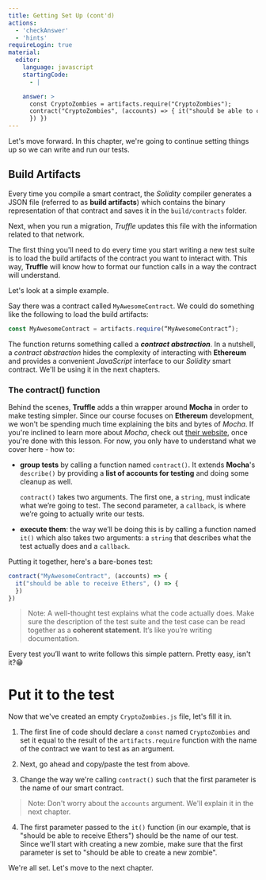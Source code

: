 ```yaml
---
title: Getting Set Up (cont'd)
actions:
  - 'checkAnswer'
  - 'hints'
requireLogin: true
material:
  editor:
    language: javascript
    startingCode:
      - |

    answer: >
      const CryptoZombies = artifacts.require("CryptoZombies");
      contract("CryptoZombies", (accounts) => { it("should be able to create a new zombie", () => {
      }) })
---
```


Let's move forward. In this chapter, we're going to continue setting things up so we can write and run our tests.

## Build Artifacts

Every time you compile a smart contract, the _Solidity_ compiler generates a JSON file (referred to as **build artifacts**) which contains the binary representation of that contract and saves it in the `build/contracts` folder.

Next, when you run a migration, _Truffle_ updates this file with the information related to that network.

The first thing you'll need to do every time you start writing a new test suite is to load the build artifacts of the contract you want to interact with. This way, **Truffle** will know how to format our function calls in a way the contract will understand.

Let's look at a simple example.

Say there was a contract called `MyAwesomeContract`. We could do something like the following to load the build artifacts:

```javascript
const MyAwesomeContract = artifacts.require(“MyAwesomeContract”);
```

The function returns something called a **_contract abstraction_**. In a nutshell, a _contract abstraction_ hides the complexity of interacting with **Ethereum** and provides a convenient _JavaScript_ interface to our _Solidity_ smart contract. We'll be using it in the next chapters.

### The contract() function

Behind the scenes, **Truffle** adds a thin wrapper around **Mocha** in order to make testing simpler. Since our course focuses on **Ethereum** development, we won't be spending much time explaining the bits and bytes of _Mocha_. If you're inclined to learn more about _Mocha_, check out <a href="https://mochajs.org/" target=_blank>their website</a>, once you're done with this lesson. For now, you only have to understand what we cover here - how to:

-   **group tests** by calling a function named `contract()`. It extends **Mocha**'s `describe()` by providing a **list of accounts for testing** and doing some cleanup as well.

    `contract()` takes two arguments. The first one, a `string`, must indicate what we’re going to test. The second parameter, a `callback`, is where we’re going to actually write our tests.

-   **execute them**: the way we’ll be doing this is by calling a function named `it()` which also takes two arguments: a `string` that describes what the test actually does and a `callback`.

Putting it together, here's a bare-bones test:

 ```javascript
 contract("MyAwesomeContract", (accounts) => {
   it("should be able to receive Ethers", () => {
   })
 })
 ```
> Note: A well-thought test explains what the code actually does. Make sure the description of the test suite and the test case can be read together as a **coherent statement**. It’s like you’re writing documentation.

Every test you’ll want to write follows this simple pattern. Pretty easy, isn't it?😁

# Put it to the test

Now that we've created an empty `CryptoZombies.js` file, let's fill it in.

1. The first line of code should declare a `const` named `CryptoZombies` and set it equal to the result of the `artifacts.require` function with the name of the contract we want to test as an argument.

2. Next, go ahead and copy/paste the test from above.

3. Change the way we're calling `contract()` such that the first parameter is the name of our smart contract.
> Note: Don't worry about the `accounts` argument. We'll explain it in the next chapter.

4. The first parameter passed to the `it()` function (in our example, that is "should be able to receive Ethers") should be the name of our test. Since we'll start with creating a new zombie, make sure that the first parameter is set to "should be able to create a new zombie".

We're all set. Let's move to the next chapter.
